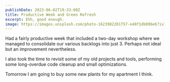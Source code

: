 ```yaml
---
publishDate: 2023-06-02T19:33:00Z
title: Productive Week and Green Refresh
excerpt: Ehh, good enough.
image: https://images.unsplash.com/photo-1623982201757-e40f1db096e6?ixlib=rb-4.0.3&ixid=M3wxMjA3fDB8MHxwaG90by1wYWdlfHx8fGVufDB8fHx8fA%3D%3D&auto=format&fit=crop&w=1470&q=80
---
```


Had a fairly productive week that included a two-day workshop where we managed to consolidate our various backlogs into just 3. Perhaps not ideal but an improvement nevertheless.

I also took the time to revisit some of my old projects and tools, performing some long-overdue code cleanup and small optimizations.

Tomorrow I am going to buy some new plants for my apartment I think.
